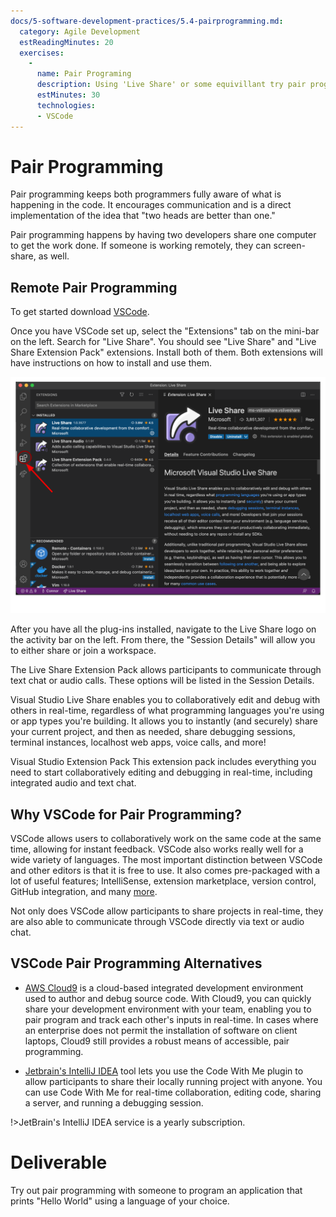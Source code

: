 ```yaml
---
docs/5-software-development-practices/5.4-pairprogramming.md:
  category: Agile Development
  estReadingMinutes: 20
  exercises:
    -
      name: Pair Programing
      description: Using 'Live Share' or some equivillant try pair programming a 'Hello World' app in the language of your choice
      estMinutes: 30
      technologies:
      - VSCode
---
```


# Pair Programming

Pair programming keeps both programmers fully aware of what is happening in the code. It encourages communication and is a direct implementation of the idea that "two heads are better than one."

Pair programming happens by having two developers share one computer to get the work done. If someone is working remotely, they can screen-share, as well.

## Remote Pair Programming

To get started download [VSCode](https://code.visualstudio.com/download).

Once you have VSCode set up, select the "Extensions" tab on the mini-bar on the left. Search for "Live Share". You should see "Live Share" and "Live Share Extension Pack" extensions. Install both of them. Both extensions will have instructions on how to install and use them.

![How to access Live Share extension](img5/live_share_extension.svg ':size=1000x1000 :class=img-center')

After you have all the plug-ins installed, navigate to the Live Share logo on the activity bar on the left. From there, the "Session Details" will allow you to either share or join a workspace.

The Live Share Extension Pack allows participants to communicate through text chat or audio calls. These options will be listed in the Session Details.

Visual Studio Live Share enables you to collaboratively edit and debug with others in real-time, regardless of what programming languages you're using or app types you're building. It allows you to instantly (and securely) share your current project, and then as needed, share debugging sessions, terminal instances, localhost web apps, voice calls, and more!

Visual Studio Extension Pack This extension pack includes everything you need to start collaboratively editing and debugging in real-time, including integrated audio and text chat.

## Why VSCode for Pair Programming?

VSCode allows users to collaboratively work on the same code at the same time,  allowing for instant feedback. VSCode also works really well for a wide variety of languages. The most important distinction between VSCode and other editors is that it is free to use. It also comes pre-packaged with a lot of useful features; IntelliSense, extension marketplace, version control, GitHub integration, and many    [more](https://code.visualstudio.com/docs/editor/whyvscode).

Not only does VSCode allow participants to share projects in real-time, they are also able to communicate through VSCode directly via text or audio chat.

## VSCode Pair Programming Alternatives

- [AWS Cloud9](https://aws.amazon.com/cloud9/) is a cloud-based integrated development environment used to author and debug source code. With Cloud9, you can quickly share your development environment with your team, enabling you to pair program and track each other's inputs in real-time. In cases where an enterprise does not permit the installation of software on client laptops, Cloud9 still provides a robust means of accessible, pair programming.

- [Jetbrain's IntelliJ IDEA](https://www.jetbrains.com/idea/) tool lets you use the Code With Me plugin to allow participants to share their locally running project with anyone. You can use Code With Me for real-time collaboration, editing code, sharing a server, and running a debugging session.

!>JetBrain's IntelliJ IDEA service is a yearly subscription.

# Deliverable

Try out pair programming with someone to program an application that prints "Hello World" using a language of your choice.
